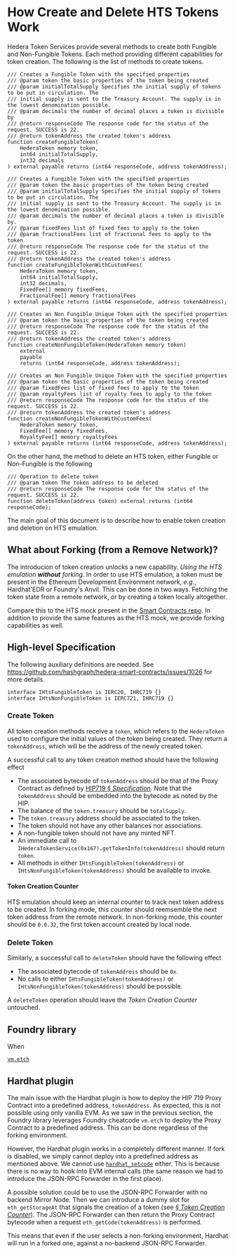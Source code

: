 # How Create and Delete HTS Tokens Work

Hedera Token Services provide several methods to create both Fungible and Non-Fungible Tokens.
Each method providing different capabilities for token creation.
The following is the list of methods to create tokens.

```solidity
/// Creates a Fungible Token with the specified properties
/// @param token the basic properties of the token being created
/// @param initialTotalSupply Specifies the initial supply of tokens to be put in circulation. The
/// initial supply is sent to the Treasury Account. The supply is in the lowest denomination possible.
/// @param decimals the number of decimal places a token is divisible by
/// @return responseCode The response code for the status of the request. SUCCESS is 22.
/// @return tokenAddress the created token's address
function createFungibleToken(
    HederaToken memory token,
    int64 initialTotalSupply,
    int32 decimals
) external payable returns (int64 responseCode, address tokenAddress);

/// Creates a Fungible Token with the specified properties
/// @param token the basic properties of the token being created
/// @param initialTotalSupply Specifies the initial supply of tokens to be put in circulation. The
/// initial supply is sent to the Treasury Account. The supply is in the lowest denomination possible.
/// @param decimals the number of decimal places a token is divisible by.
/// @param fixedFees list of fixed fees to apply to the token
/// @param fractionalFees list of fractional fees to apply to the token
/// @return responseCode The response code for the status of the request. SUCCESS is 22.
/// @return tokenAddress the created token's address
function createFungibleTokenWithCustomFees(
    HederaToken memory token,
    int64 initialTotalSupply,
    int32 decimals,
    FixedFee[] memory fixedFees,
    FractionalFee[] memory fractionalFees
) external payable returns (int64 responseCode, address tokenAddress);

/// Creates an Non Fungible Unique Token with the specified properties
/// @param token the basic properties of the token being created
/// @return responseCode The response code for the status of the request. SUCCESS is 22.
/// @return tokenAddress the created token's address
function createNonFungibleToken(HederaToken memory token)
    external
    payable
    returns (int64 responseCode, address tokenAddress);

/// Creates an Non Fungible Unique Token with the specified properties
/// @param token the basic properties of the token being created
/// @param fixedFees list of fixed fees to apply to the token
/// @param royaltyFees list of royalty fees to apply to the token
/// @return responseCode The response code for the status of the request. SUCCESS is 22.
/// @return tokenAddress the created token's address
function createNonFungibleTokenWithCustomFees(
    HederaToken memory token,
    FixedFee[] memory fixedFees,
    RoyaltyFee[] memory royaltyFees
) external payable returns (int64 responseCode, address tokenAddress);
```

On the other hand, the method to delete an HTS token, either Fungible or Non-Fungible is the following

```solidity
/// Operation to delete token
/// @param token The token address to be deleted
/// @return responseCode The response code for the status of the request. SUCCESS is 22.
function deleteToken(address token) external returns (int64 responseCode);
```

The main goal of this document is to describe how to enable token creation and deletion on HTS emulation.

## What about Forking (from a Remove Network)?

The introducion of token creation unlocks a new capability.
_Using the HTS emulation **without** forking._
In order to use HTS emulation, a token must be present in the Ethereum Development Environment network, _e.g._, Hardhat'EDR or Foundry's Anvil.
This can be done in two ways.
Fetching the token state from a remote network, or by creating a token locally altogether.

Compare this to the HTS mock present in the [Smart Contracts repo](https://github.com/hashgraph/hedera-smart-contracts/tree/main/test/foundry/mocks/hts-precompile).
In addition to provide the same features as the HTS mock, we provide forking capabilities as well.

## High-level Specification

The following auxiliary definitions are needed.
See <https://github.com/hashgraph/hedera-smart-contracts/issues/1026> for more details.

```solidity
interface IHtsFungibleToken is IERC20, IHRC719 {}
interface IHtsNonFungibleToken is IERC721, IHRC719 {}
```

### Create Token

All token creation methods receive a `token`, which refers to the `HederaToken` used to configure the initial values of the token being created.
They return a `tokenAddress`, which will be the address of the newly created token.

A successful call to any token creation method should have the following effect

- The associated bytecode of `tokenAddress` should be that of the Proxy Contract as defined by [HIP719 _&sect; Specification_](https://hips.hedera.com/hip/hip-719). Note that the `tokenAddress` should be embedded into the bytecode as noted by the HIP.
- The balance of the `token.treasury` should be `totalSupply`.
- The `token.treasury` address should be associated to the token.
- The token should not have any other balances nor associations.
- A non-fungible token should not have any minted NFT.
- An immediate call to `IHederaTokenService(0x167).getTokenInfo(tokenAddress)` should return `token`.
- All methods in either `IHtsFungibleToken(tokenAddress)` or `IHtsNonFungibleToken(tokenAddress)` should be available to invoke.

#### Token Creation Counter

HTS emulation should keep an internal counter to track next token address to be created.
In forking mode, this counter should reemsemble the next token address from the remote network.
In non-forking mode, this counter should be `0.0.32`, the first token account created by local node.

### Delete Token

Similarly, a successful call to `deleteToken` should have the following effect

- The associated bytecode of `tokenAddress` should be `0x`.
- No calls to either `IHtsFungibleToken(tokenAddress)` or `IHtsNonFungibleToken(tokenAddress)` should be possible.

A `deleteToken` operation should leave the _Token Creation Counter_ untouched.

## Foundry library

When

[`vm.etch`](https://book.getfoundry.sh/cheatcodes/etch)

## Hardhat plugin

The main issue with the Hardhat plugin is how to deploy the HIP 719 Proxy Contract into a predefined address, `tokenAddress`.
As expected, this is not possible using only vanilla EVM.
As we saw in the previous section, the Foundry library leverages Foundry cheatcode `vm.etch` to deploy the Proxy Contract to a predefined address.
This can be done regardless of the forking environment.

However, the Hardhat plugin works in a completely different manner.
If fork is disabled, we simply cannot deploy into a predefined address as mentioned above.
We cannot use [`hardhat_setcode`](https://hardhat.org/hardhat-network/docs/reference#hardhat_setcode) either.
This is because there is no way to hook into EVM internal calls (the same reason we had to introduce the JSON-RPC Forwarder in the first place).

A possible solution could be to use the JSON-RPC Forwarder with no backend Mirror Node.
Then we can introduce a dummy slot for `eth_getStorageAt` that signals the creation of a token (see [_&sect; Token Creation Counter_](#token-creation-counter)).
The JSON-RPC Forwarder can then return the Proxy Contract bytecode when a request `eth_getCode(tokenAddress)` is performed.

This means that even if the user selects a non-forking environment,
Hardhat will run in a forked one, against a no-backend JSON-RPC Forwarder.
